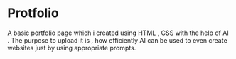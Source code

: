 # Protfolio
A basic portfolio page which i created using HTML , CSS with the help of  AI . The purpose to upload it is , how efficiently AI can be used to even create websites just by using appropriate prompts.
